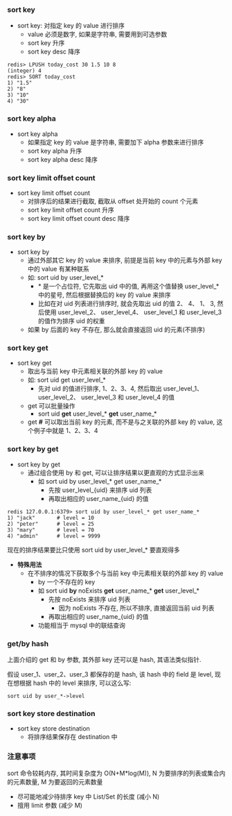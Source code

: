 ### sort key
- sort key: 对指定 key 的 value 进行排序
    + value 必须是数字, 如果是字符串, 需要用到可选参数
    + sort key 升序
    + sort key desc 降序

```redis
redis> LPUSH today_cost 30 1.5 10 8
(integer) 4
redis> SORT today_cost
1) "1.5"
2) "8"
3) "10"
4) "30"
```

### sort key alpha
- sort key alpha
    + 如果指定 key 的 value 是字符串, 需要加下 alpha 参数来进行排序
    + sort key alpha 升序
    + sort key alpha desc 降序

### sort key limit offset count
- sort key limit offset count
    + 对排序后的结果进行截取, 截取从 offset 处开始的 count 个元素
    + sort key limit offset count 升序
    + sort key limit offset count desc 降序

### sort key by
- sort key by
    + 通过外部其它 key 的 value 来排序, 前提是当前 key 中的元素与外部 key 中的 value 有某种联系
    + 如: sort uid by user\_level\_\*
        * \* 是一个占位符, 它先取出 uid 中的值, 再用这个值替换 user\_level\_\* 中的星号, 然后根据替换后的 key 的 value 来排序
        * 比如在对 uid 列表进行排序时, 就会先取出 uid 的值 2、 4、 1、 3, 然后使用 user\_level\_2、 user\_level\_4、 user\_level\_1 和 user\_level\_3 的值作为排序 uid 的权重
    + 如果 by 后面的 key 不存在, 那么就会直接返回 uid 的元素(不排序)

### sort key get
- sort key get
    + 取出与当前 key 中元素相关联的外部 key 的 value
    + 如: sort uid get user\_level\_\*
        * 先对 uid 的值进行排序, 1、2、3、4, 然后取出 user\_level\_1、 user\_level\_2、 user\_level\_3 和 user\_level\_4 的值
    + get 可以批量操作
        * sort uid __get__ user\_level\_\* __get__ user\_name\_\*
    + get __#__ 可以取出当前 key 的元素, 而不是与之关联的外部 key 的 value, 这个例子中就是 1、2、3、4

### sort key by get
- sort key by get
    + 通过组合使用 by 和 get, 可以让排序结果以更直观的方式显示出来
        * 如 sort uid by user\_level\_\* get user\_name\_\*
            - 先按 user\_level\_\{uid\} 来排序 uid 列表
            - 再取出相应的 user\_name\_\{uid\} 的值

```redis
redis 127.0.0.1:6379> sort uid by user_level_* get user_name_*
1) "jack"       # level = 10
2) "peter"      # level = 25
3) "mary"       # level = 70
4) "admin"      # level = 9999
```

现在的排序结果要比只使用 sort uid by user\_level\_\* 要直观得多

- __特殊用法__
    + 在不排序的情况下获取多个与当前 key 中元素相关联的外部 key 的 value
        * by 一个不存在的 key
        * 如 sort uid __by__ noExists __get__ user\_name\_\* __get__ user\_level\_\*
            - 先按 noExists 来排序 uid 列表
                + 因为 noExists 不存在, 所以不排序, 直接返回当前 uid 列表
            - 再取出相应的 user\_name\_\{uid\} 的值
        * 功能相当于 mysql 中的联结查询

### get/by hash
上面介绍的 get 和 by 参数, 其外部 key 还可以是 hash, 其语法类似指针.

假设 user\_1、user\_2、user\_3 都保存的是 hash, 该 hash 中的 field 是 level, 现在想根据 hash 中的 level 来排序, 可以这么写:

```
sort uid by user_*->level
```

### sort key store destination
- sort key store destination
    + 将排序结果保存在 destination 中

### 注意事项
sort 命令较耗内存, 其时间复杂度为 O(N+M*log(M)), N 为要排序的列表或集合内的元素数量, M 为要返回的元素数量

- 尽可能地减少待排序 key 中 List/Set 的长度 (减小 N)
- 擅用 limit 参数 (减少 M)
